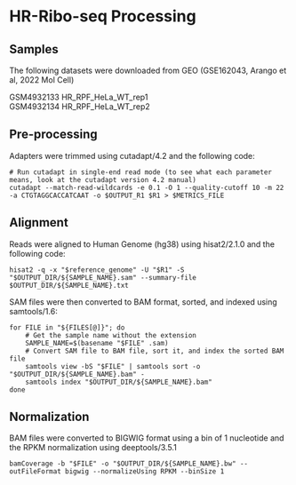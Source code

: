 # HR-Ribo-seq Processing

## Samples
The following datasets were downloaded from GEO (GSE162043, Arango et al, 2022 Mol Cell)

GSM4932133	HR_RPF_HeLa_WT_rep1 \
GSM4932134	HR_RPF_HeLa_WT_rep2

## Pre-processing

Adapters were trimmed using cutadapt/4.2 and the following code:

```
# Run cutadapt in single-end read mode (to see what each parameter means, look at the cutadapt version 4.2 manual)
cutadapt --match-read-wildcards -e 0.1 -O 1 --quality-cutoff 10 -m 22 -a CTGTAGGCACCATCAAT -o $OUTPUT_R1 $R1 > $METRICS_FILE
```

## Alignment

Reads were aligned to Human Genome (hg38) using hisat2/2.1.0 and the following code:

```
hisat2 -q -x "$reference_genome" -U "$R1" -S "$OUTPUT_DIR/${SAMPLE_NAME}.sam" --summary-file $OUTPUT_DIR/${SAMPLE_NAME}.txt
```

SAM files were then converted to BAM format, sorted, and indexed using samtools/1.6:

```
for FILE in "${FILES[@]}"; do
    # Get the sample name without the extension
    SAMPLE_NAME=$(basename "$FILE" .sam)
    # Convert SAM file to BAM file, sort it, and index the sorted BAM file
    samtools view -bS "$FILE" | samtools sort -o "$OUTPUT_DIR/${SAMPLE_NAME}.bam" -
    samtools index "$OUTPUT_DIR/${SAMPLE_NAME}.bam"
done
```
## Normalization

BAM files were converted to BIGWIG format using a bin of 1 nucleotide and the RPKM normalization using deeptools/3.5.1

```
bamCoverage -b "$FILE" -o "$OUTPUT_DIR/${SAMPLE_NAME}.bw" --outFileFormat bigwig --normalizeUsing RPKM --binSize 1
```
